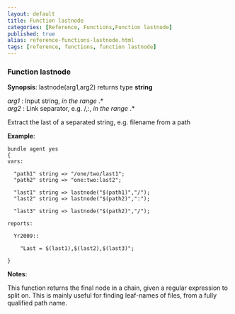```yaml
---
layout: default
title: Function lastnode
categories: [Reference, Functions,Function lastnode]
published: true
alias: reference-functions-lastnode.html
tags: [reference, functions, function lastnode]
---
```


### Function lastnode

**Synopsis**: lastnode(arg1,arg2) returns type **string**

  
 *arg1* : Input string, *in the range* .\*   
 *arg2* : Link separator, e.g. /,:, *in the range* .\*   

Extract the last of a separated string, e.g. filename from a path

**Example**:  
   

```cf3
bundle agent yes
{
vars:

  "path1" string => "/one/two/last1";
  "path2" string => "one:two:last2";

  "last1" string => lastnode("$(path1)","/");
  "last2" string => lastnode("$(path2)",":");

  "last3" string => lastnode("$(path2)","/");

reports:

  Yr2009::

    "Last = $(last1),$(last2),$(last3)";

}
```

**Notes**:  
   

This function returns the final node in a chain, given a regular
expression to split on. This is mainly useful for finding leaf-names of
files, from a fully qualified path name.
